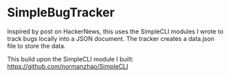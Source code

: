 # SimpleBugTracker
Inspired by  post on HackerNews, this uses the SimpleCLI modules I wrote to track bugs locally into a JSON document. The tracker creates a data.json file to store the data.

This build upon the SimpleCLI module I built: https://github.com/normanzhao/SimpleCLI
